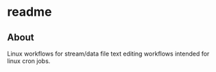 # readme

## About
Linux workflows for stream/data file text editing workflows intended for linux cron jobs. 

